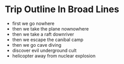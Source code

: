 # Trip Outline In Broad Lines

- first we go nowhere
- then we take the plane nownowhere
- then we take a raft downriver
- then we escape the canibal camp
- then we go cave diving
- discover evil underground cult
- helicopter away from nuclear explosion